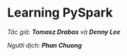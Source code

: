 # Learning PySpark

*Tác giả: <span data-tippy-content="tomasz.drabas@databricks.com">__Tomasz Drabas__</span> và __<span data-tippy-content="denny.lee@databricks.com">Denny Lee</span>__*

*Người dịch: __<span data-tippy-content="pltchuong@gmail.com">Phan Chuong</span>__*

